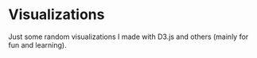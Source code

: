 Visualizations
===============

Just some random visualizations I made with D3.js and others (mainly for
fun and learning).
